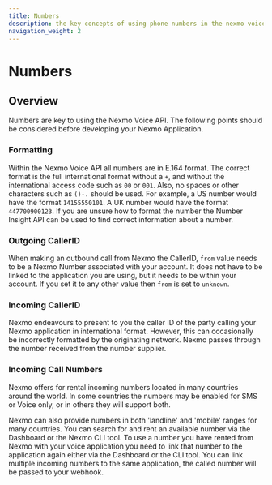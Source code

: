 ```yaml
---
title: Numbers
description: the key concepts of using phone numbers in the nexmo voice API
navigation_weight: 2
---
```


# Numbers

## Overview

Numbers are key to using the Nexmo Voice API. The following points
should be considered before developing your Nexmo Application.

### Formatting

Within the Nexmo Voice API all numbers are in E.164 format. The
correct format is the full international format without a `+`, and
without the international access code such as `00` or `001`. Also, no
spaces or other characters such as `()-.` should be used. For example,
a US number would have the format `14155550101`. A UK number would
have the format `447700900123`. If you are unsure how to format the
number the Number Insight API can be used to find correct information
about a number.

### Outgoing CallerID

When making an outbound call from Nexmo the CallerID, `from` value
needs to be a Nexmo Number associated with your account. It does not
have to be linked to the application you are using, but it needs to be
within your account. If you set it to any other value then `from` is
set to `unknown`.


### Incoming CallerID

Nexmo endeavours to present to you the caller ID of the party calling
your Nexmo application in international format. However, this can
occasionally be incorrectly formatted by the originating
network. Nexmo passes through the number received from the number
supplier.


### Incoming Call Numbers 

Nexmo offers for rental incoming numbers located in many countries
around the world. In some countries the numbers may be enabled for SMS
or Voice only, or in others they will support both.

Nexmo can also provide numbers in both 'landline' and 'mobile' ranges
for many countries. You can search for and rent an available number
via the Dashboard or the Nexmo CLI tool. To use a number you have
rented from Nexmo with your voice application you need to link that
number to the application again either via the Dashboard or the CLI
tool. You can link multiple incoming numbers to the same application,
the called number will be passed to your webhook.
